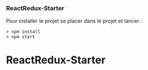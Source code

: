 ### ReactRedux-Starter ###

Pour installer le projet se placer dans le projet et lancer : 

```
> npm install
> npm start
```

# ReactRedux-Starter
